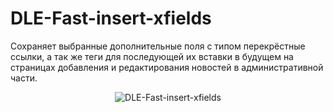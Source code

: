 # DLE-Fast-insert-xfields
Сохраняет выбранные дополнительные поля с типом перекрёстные ссылки, а так же теги для последующей их вставки в будущем на страницах добавления и редактирования новостей в административной части.

<p align="center">
<img src="https://user-images.githubusercontent.com/44625352/204698681-cd148556-2e61-4789-aefd-e2c157ea8396.png" alt="DLE-Fast-insert-xfields">
</p>

